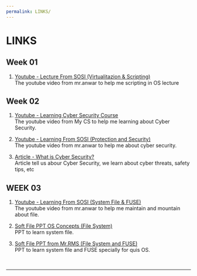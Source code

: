 ```yaml
---
permalink: LINKS/
---
```


# LINKS

## Week 01

1. [Youtube - Lecture From SOSI (Virtualitazion & Scripting)](https://www.youtube.com/watch?v=xFjdbPBNbto)<br>
The youtube video from mr.anwar to help me scripting in OS lecture

## Week 02

1. [Youtube - Learning Cyber Security Course](https://www.youtube.com/watch?v=U_P23SqJaDc)<br>
The youtube video from My CS to help me learning about Cyber Security.

2. [Youtube - Learning From SOSI (Protection and Security)](https://www.youtube.com/watch?v=QpmAKN9j2ks)<br>
The youtube video from mr.anwar to help me about cyber security.

3. [Article - What is Cyber Security?](https://www.kaspersky.com/resource-center/definitions/what-is-cyber-security)<br>
Article tell us abour Cyber Security, we learn about cyber threats, safety tips, etc

## WEEK 03
1. [Youtube - Learning From SOSI (System File & FUSE)](https://www.youtube.com/watch?v=PBkZynNIZWk)<br>
The youtube video from mr.anwar to help me maintain and mountain about file.

2. [Soft File PPT OS Concepts (File System)](https://www.os-book.com/OS10/slide-dir/PPTX-dir/ch13.pptx)<br>
PPT to learn system file.

3. [Soft File PPT from Mr.RMS (File System and FUSE)](https://os.vlsm.org/Slides/os03.pdf)<br>
PPT to learn system file and FUSE specially for quis OS.
<br>
<hr>
